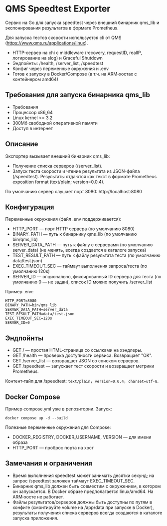 # QMS Speedtest Exporter

Сервис на Go для запуска speedtest через внешний бинарник qms_lib и экспонирования результатов в формате Prometheus.

Для запуска тестов скорости используется cli от QMS (https://www.qms.ru/applications/linux).

- HTTP‑сервер на chi с middleware (recovery, requestID, realIP, логирование на slog) и Graceful Shutdown
- Эндпойнты: /health, /server_list, /speedtest
- Конфиг через переменные окружения и .env
- Готов к запуску в Docker/Compose (в т.ч. на ARM‑хостах с контейнером amd64)

## Требования для запуска бинарника qms_lib
- Требования
- Процессор x86_64
- Linux kernel >= 3.2
- 300Мб свободной оперативной памяти
- Доступ в интернет

## Описание
Экспортер вызывает внешний бинарник qms_lib:
- Получение списка серверов (/server_list).
- Запуск теста скорости и чтение результата из JSON-файла (/speedtest).
Результаты отдаются как текст в формате Prometheus exposition format (text/plain; version=0.0.4).

По умолчанию сервер слушает порт 8080: http://localhost:8080

## Конфигурация
Переменные окружения (файл .env поддерживается):
- HTTP_PORT — порт HTTP сервера (по умолчанию 8080)
- BINARY_PATH — путь к бинарнику qms_lib (по умолчанию bin/qms_lib)
- SERVER_DATA_PATH — путь к файлу с серверами (по умолчанию server_data) (не менять, всегда создается в каталоге запуска)
- TEST_RESULT_PATH — путь к файлу результата теста (по умолчанию data/test.json)
- EXEC_TIMEOUT_SEC — таймаут выполнения запроса/теста (по умолчанию 120s)
- SERVER_ID — опционально, фиксированный ID сервера для теста (по умолчанию 0 — не задан), список ID можно получить /server_list

Пример .env:
```
HTTP_PORT=8080
BINARY_PATH=bin/qms_lib
SERVER_DATA_PATH=server_data
TEST_RESULT_PATH=data/test.json
EXEC_TIMEOUT_SEC=120s
SERVER_ID=0
```

## Эндпойнты
- GET / — простая HTML‑страница со ссылками на хэндлеры.
- GET /health — проверка доступности сервиса. Возвращает "OK".
- GET /server_list — возвращает JSON со списком серверов.
- GET /speedtest — запускает тест скорости и возвращает метрики Prometheus.

Контент‑тайп для /speedtest: `text/plain; version=0.0.4; charset=utf-8`.


## Docker Compose
Пример compose.yml уже в репозитории. Запуск:
```
docker compose up -d --build
```
Полезные переменные окружения для Compose:
- DOCKER_REGISTRY, DOCKER_USERNAME, VERSION — для имени образа
- HTTP_PORT — проброс порта на хост

## Замечания и ограничения
- Время выполнения speedtest может занимать десятки секунд; на запрос /speedtest заложен таймаут EXEC_TIMEOUT_SEC.
- Бинарник qms_lib должен быть совместим с окружением, в котором он запускается. В Docker образе предполагается linux/amd64. На ARM‑хосте не работает.
- Файлы результатов/серверов должны быть доступны по путям в конфиге (смонтируйте volume на /app/data при запуске в Docker), результаты получения списка серверов всегда создаются в каталоге запуска приложения.
